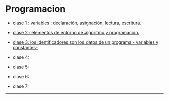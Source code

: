 # Programacion

- [clase 1 : variables : declaración, asignación, lectura, escritura.](https://github.com/eugenia1984/UTNFRSR-ingreso/tree/main/programacion/clase1)

- [clase 2 : elementos de entorno de algoritmo y programación.](https://github.com/eugenia1984/UTNFRSR-ingreso/tree/main/programacion/clase2)

- [clase 3: los identificadores son los datos de un programa - variables y constantes-](https://github.com/eugenia1984/UTNFRSR-ingreso/tree/main/programacion/clase3)

- clase 4:

- clase 5:

- clase 6:

- clase 7:

---